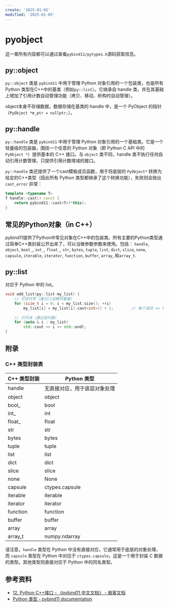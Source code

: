 ```yaml
---
create: '2025-01-05'
modified: '2025-01-05'
---
```


# pyobject

这一章所有内容都可以通过查看`pybind11/pytypes.h`源码获取信息。

## py::object

`py::object` 类是 `pybind11` 中用于管理 Python 对象引用的一个包装类，也是所有 Python 类型在C++中的基类（例如`py::list`）。它继承自 handle 类，并在其基础上增加了引用计数自动管理功能（拷贝、移动、析构时自动管理）。

object本身不存储数据，数据存储在基类的 handle 中，是一个 PyObject 的指针（`PyObject *m_ptr = nullptr;`）。

## py::handle

`py::handle` 类是 `pybind11` 中用于管理 Python 对象引用的一个基础类。它是一个轻量级的包装器，围绕一个任意的 Python 对象（即 Python C API 中的 `PyObject *`）提供基本的 C++ 接口。与 `object` 类不同，handle 类不执行任何自动引用计数管理，只提供引用计数增减的接口。

`py::handle` 类还提供了一个cast模板成员函数，用于将底层的 `PyObject*` 转换为给定的C++类型（因此所有 Python 类型都继承了这个转换功能），失败则会抛出 `cast_error` 异常：

```C++
template <typename T>
T handle::cast() const {
    return pybind11::cast<T>(*this);
}
```

## 常见的Python对象（in C++）

pybind11提供了Python中常见对象在C++中的包装类。所有主要的Python类型通过简单C++类封装公开出来了，可以当做参数参数来使用。包括： `handle`, `object`, `bool_`, `int_`, `float_`, `str`, `bytes`, `tuple`, `list`, `dict`, `slice`, `none`, `capsule`, `iterable`, `iterator`, `function`, `buffer`, `array`, 和`array_t`.

## py::list

对应于 Python 中的 list。

```C++
void add_list(py::list my_list) {
    // 可读可写（通过[]运算符重载）
    for (size_t i = 0; i < my_list.size(); ++i)
        my_list[i] = my_list[i].cast<int>() + 1;		// 每个成员 => 任意类型(int,double,...)
    
    // 只可读（通过迭代器）
    for (auto & i : my_list)
        std::cout << i << std::endl;
}
```



## 附录

### C++ 类型封装表

| C++ 类型封装 | Python 类型                  |
| ------------ | ---------------------------- |
| handle       | 无直接对应，用于底层对象处理 |
| object       | object                       |
| bool_        | bool                         |
| int_         | int                          |
| float_       | float                        |
| str          | str                          |
| bytes        | bytes                        |
| tuple        | tuple                        |
| list         | list                         |
| dict         | dict                         |
| slice        | slice                        |
| none         | None                         |
| capsule      | ctypes.capsule               |
| iterable     | iterable                     |
| iterator     | iterator                     |
| function     | function                     |
| buffer       | buffer                       |
| array        | array                        |
| array_t      | numpy.ndarray                |

请注意，`handle` 类型在 Python 中没有直接对应，它通常用于底层的对象处理，而 `capsule` 类型在 Python 中对应于 `ctypes.capsule`，这是一个用于封装 C 数据的类型。其他类型则直接对应于 Python 中的同名类型。

## 参考资料

* [12. Python C++接口 - 《pybind11 中文文档》 - 极客文档](https://geekdaxue.co/read/pybind11-CN/12-Python-C++-interface.md)
* [Python 类型 - pybind11 documentation](https://pybind11.readthedocs.io/en/stable/advanced/pycpp/object.html)